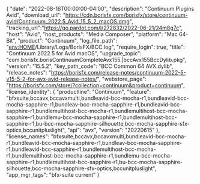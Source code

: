 {
  "date": "2022-08-16T00:00:00-04:00",
  "description": "Continuum Plugins Avid",
  "download_url": "https://cdn.borisfx.com/borisfx/store/continuum-avid/Continuum_2022.5_Avid_15_5_2_macOS.dmg",
  "tracking_url":"https://go.pardot.com/l/272832/2022-06-21/24m8g7c",
  "host": "Avid",
  "host_products": "Media Composer",
  "platform": "Mac 64-Bit",
  "product": "Continuum",
  "log_file_path": "<env:HOME>/Library/Logs/BorisFX/BCC.log",
  "require_login": true,
  "title": "Continuum 2022.5 for Avid macOS",
  "upgrade_topic": "com.borisfx.borisContinuumCompleteAvx155.|bccAvx155BccDylib.pkg",
  "version": "15.5.2",
  "key_path_code": "BCC Common 64 AVX.dylib",
  "release_notes": "https://borisfx.com/release-notes/continuum-2022-5-v15-5-2-for-avx-avid-release-notes/",
  "webstore_page": "https://borisfx.com/store/?collection=continuum&product=continuum",
  "license_identity": {
    "productline": "Continuum",
    "feature": "bfxsuite,bccavx,bccavxmulti,bundleavid-bcc-mocha-r1,bundleavid-bcc-mocha-sapphire-r1,bundleav-bcc-mocha-sapphire-r1,bundleavid-bcc-sapphire-r1,bundlemultihost-bcc-mocha-r1,bundlemultihost-bcc-mocha-sapphire-r1,bundlemu-bcc-mocha-sapphire-r1,bundlemultihost-bcc-sapphire-r1,bu-bcc-mocha-sapphire-silhouette,bcc-mocha-sapphire-sfx-optics,bccunitpluslight",
    "api": "avx",
    "version": "20220615"
  },
  "license_names": "bfxsuite,bccavx,bccavxmulti,bundleavid-bcc-mocha-r1,bundleavid-bcc-mocha-sapphire-r1,bundleav-bcc-mocha-sapphire-r1,bundleavid-bcc-sapphire-r1,bundlemultihost-bcc-mocha-r1,bundlemultihost-bcc-mocha-sapphire-r1,bundlemu-bcc-mocha-sapphire-r1,bundlemultihost-bcc-sapphire-r1,bu-bcc-mocha-sapphire-silhouette,bcc-mocha-sapphire-sfx-optics,bccunitpluslight",
  "app_mgr_tags": "bfx-suite current"
}
